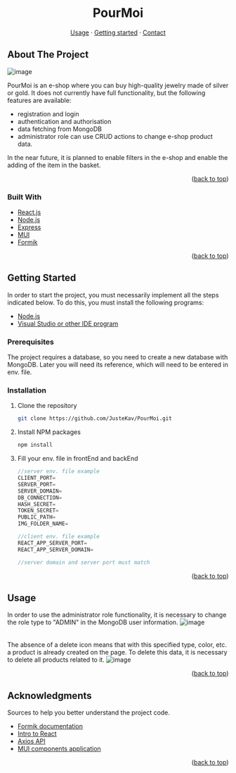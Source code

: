 <div id="top"></div>

<!-- PROJECT LOGO -->
<div align="center">

  <p align="center">
    <h1>PourMoi </h1>
    <a href="https://github.com/JusteKav/PourMoi/new/main?readme=1#usage">Usage</a>
    ·
    <a href="https://github.com/JusteKav/PourMoi/new/main?readme=1#getting-started">Getting started</a>
    ·
    <a href="https://github.com/JusteKav/PourMoi/new/main?readme=1#contact">Contact</a>
  </p>
</div>

<!-- ABOUT THE PROJECT -->
## About The Project

![image](https://user-images.githubusercontent.com/90303972/156739865-a791dfe7-6750-49fc-894b-2424ee8a9824.png)

PourMoi is an e-shop where you can buy high-quality jewelry made of silver or gold. It does not currently have full functionality, but the following features are available:

- registration and login
- authentication and authorisation
- data fetching from MongoDB
- administrator role can use CRUD actions to change e-shop product data.

In the near future, it is planned to enable filters in the e-shop and enable the adding of the item in the basket.

<p align="right">(<a href="#top">back to top</a>)</p>

### Built With

- [React.js](https://reactjs.org/)
- [Node.js](https://nodejs.org/en/)
- [Express](https://expressjs.com/)
- [MUI](https://mui.com/)
- [Formik](https://formik.org/)

<p align="right">(<a href="#top">back to top</a>)</p>

<!-- GETTING STARTED -->

## Getting Started
In order to start the project, you must necessarily implement all the steps indicated below. To do this, you must install the following programs:

- [Node.js](https://nodejs.org/en/download/)
- [Visual Studio or other IDE program](https://code.visualstudio.com/download)

### Prerequisites

The project requires a database, so you need to create a new database with MongoDB. Later you will need its reference, which will need to be entered in env. file.

### Installation

1. Clone the repository
   ```sh
   git clone https://github.com/JusteKav/PourMoi.git
   ```
3. Install NPM packages
   ```sh
   npm install
   ```
4. Fill your env. file in frontEnd and backEnd
   ```js
   //server env. file example
   CLIENT_PORT=
   SERVER_PORT=
   SERVER_DOMAIN=
   DB_CONNECTION=
   HASH_SECRET=
   TOKEN_SECRET=
   PUBLIC_PATH=
   IMG_FOLDER_NAME=
   
   //client env. file example
   REACT_APP_SERVER_PORT=
   REACT_APP_SERVER_DOMAIN=
   
   //server domain and server port must match
   ```

<p align="right">(<a href="#top">back to top</a>)</p>

<!-- USAGE EXAMPLES -->

## Usage

In order to use the administrator role functionality, it is necessary to change the role type to "ADMIN" in the MongoDB user information.
![image](https://user-images.githubusercontent.com/90303972/156746402-d466458b-97bd-4b14-86ba-f2dd185eb993.png)
<br>
<br>
<br>
The absence of a delete icon means that with this specified type, color, etc. a product is already created on the page. To delete this data, it is necessary to delete all products related to it.
![image](https://user-images.githubusercontent.com/90303972/156747041-97890e64-5d77-4ca5-ac01-040dae37d759.png)

<p align="right">(<a href="#top">back to top</a>)</p>

## Acknowledgments


Sources to help you better understand the project code.

- [Formik documentation](https://formik.org/docs/api/connect)
- [Intro to React](https://reactjs.org/tutorial/tutorial.html)
- [Axios API](https://axios-http.com/docs/api_intro)
- [MUI components application](https://mui.com/api/accordion/)


<p align="right">(<a href="#top">back to top</a>)</p>
